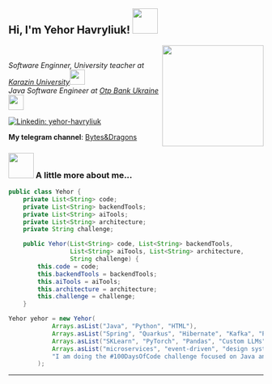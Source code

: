 <h2> Hi, I'm Yehor Havryliuk! <img src="https://media1.giphy.com/media/v1.Y2lkPTc5MGI3NjExYXYyaHVpeW15M3A4d21jenQzMGM0NWdneXkwc3ltNmgxdm8yanN6eCZlcD12MV9pbnRlcm5hbF9naWZfYnlfaWQmY3Q9Zw/AnrHnalRmJc0u8HwVy/giphy.gif" width="50"></h2>
<img align='right' src="https://media1.giphy.com/media/v1.Y2lkPTc5MGI3NjExMnU5dXZnbGFyamd3c2o1am43YjF0c2ZnOHQyd3Zma2NzMDNuN3NueiZlcD12MV9pbnRlcm5hbF9naWZfYnlfaWQmY3Q9Zw/93UOscPyDH8cdRfSaT/giphy.gif" width="200">
<br>
<p><em>Software Enginner, University teacher at <a href="https://karazin.ua/en/">Karazin University</a><img src="https://media.giphy.com/media/fYSnHlufseco8Fh93Z/giphy.gif" width="30"></br>Java Software Engineer at <a href="https://en.otpbank.com.ua">Otp Bank Ukraine</a><img src="https://media.giphy.com/media/WUlplcMpOCEmTGBtBW/giphy.gif" width="30"> 
</em></p>

[![Linkedin: yehor-havryliuk](https://img.shields.io/badge/-yehor_havryliuk-blue?style=flat-square&logo=Linkedin&logoColor=white&link=https://www.linkedin.com/in/yehor-havryliuk/)](https://www.linkedin.com/in/yehor-havryliuk/)

**My telegram channel**: [Bytes&Dragons](https://t.me/bytesanddragonsua)


### <img src="https://media0.giphy.com/media/v1.Y2lkPTc5MGI3NjExcmN4aHlleTkzNmk0cGticHNqeXM1bGszdW0zOGp5NTNodmdrNDNoaCZlcD12MV9pbnRlcm5hbF9naWZfYnlfaWQmY3Q9Zw/MYI6NK4JOGpOzOriEg/giphy.gif" width="50"> A little more about me...  

```java
public class Yehor {
    private List<String> code;
    private List<String> backendTools;
    private List<String> aiTools;
    private List<String> architecture;
    private String challenge;

    public Yehor(List<String> code, List<String> backendTools, 
                 List<String> aiTools, List<String> architecture, 
                 String challenge) {
        this.code = code;
        this.backendTools = backendTools;
        this.aiTools = aiTools;
        this.architecture = architecture;
        this.challenge = challenge;
    }

Yehor yehor = new Yehor(
            Arrays.asList("Java", "Python", "HTML"),
            Arrays.asList("Spring", "Quarkus", "Hibernate", "Kafka", "PostgreSQL", "MySQL", "Docker", "Grafana", "OAuth", "OIDC", "Jenkins"),
            Arrays.asList("SKLearn", "PyTorch", "Pandas", "Custom LLMs"),
            Arrays.asList("microservices", "event-driven", "design system patterns"),
            "I am doing the #100DaysOfCode challenge focused on Java and Python"
        );

```

---

